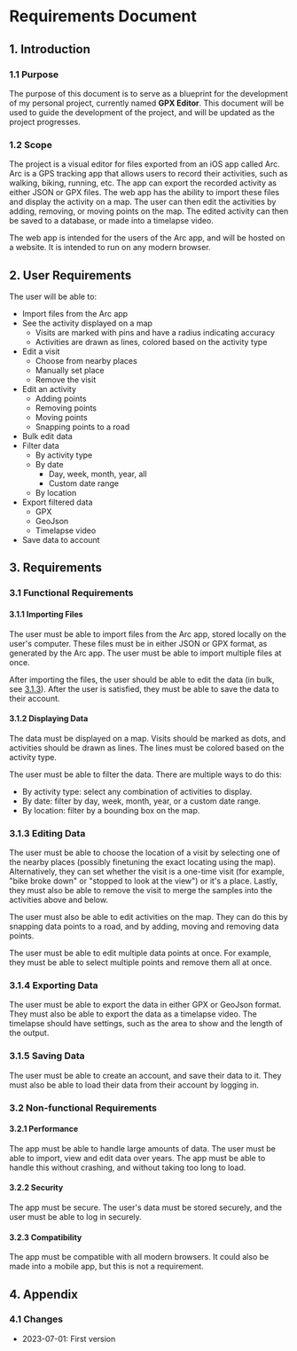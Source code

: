 # Requirements Document

## 1. Introduction

### 1.1 Purpose

The purpose of this document is to serve as a blueprint for the development of my personal project, currently named **GPX Editor**. This document will be used to guide the development of the project, and will be updated as the project progresses.

### 1.2 Scope

The project is a visual editor for files exported from an iOS app called Arc. Arc is a GPS tracking app that allows users to record their activities, such as walking, biking, running, etc. The app can export the recorded activity as either JSON or GPX files. The web app has the ability to import these files and display the activity on a map. The user can then edit the activities by adding, removing, or moving points on the map. The edited activity can then be saved to a database, or made into a timelapse video.

The web app is intended for the users of the Arc app, and will be hosted on a website. It is intended to run on any modern browser.

## 2. User Requirements

The user will be able to:

- Import files from the Arc app
- See the activity displayed on a map
  - Visits are marked with pins and have a radius indicating accuracy
  - Activities are drawn as lines, colored based on the activity type
- Edit a visit
  - Choose from nearby places
  - Manually set place
  - Remove the visit
- Edit an activity
  - Adding points
  - Removing points
  - Moving points
  - Snapping points to a road
- Bulk edit data
- Filter data
  - By activity type
  - By date
    - Day, week, month, year, all
    - Custom date range
  - By location
- Export filtered data
  - GPX
  - GeoJson
  - Timelapse video
- Save data to account

## 3. Requirements

### 3.1 Functional Requirements

#### 3.1.1 Importing Files

The user must be able to import files from the Arc app, stored locally on the user's computer. These files must be in either JSON or GPX format, as generated by the Arc app. The user must be able to import multiple files at once.

After importing the files, the user should be able to edit the data (in bulk, see [3.1.3](#313-editing-data)). After the user is satisfied, they must be able to save the data to their account.

#### 3.1.2 Displaying Data

The data must be displayed on a map. Visits should be marked as dots, and activities should be drawn as lines. The lines must be colored based on the activity type.

The user must be able to filter the data. There are multiple ways to do this:

- By activity type: select any combination of activities to display.
- By date: filter by day, week, month, year, or a custom date range.
- By location: filter by a bounding box on the map.

### 3.1.3 Editing Data

The user must be able to choose the location of a visit by selecting one of the nearby places (possibly finetuning the exact locating using the map). Alternatively, they can set whether the visit is a one-time visit (for example, "bike broke down" or "stopped to look at the view") or it's a place. Lastly, they must also be able to remove the visit to merge the samples into the activities above and below.

The user must also be able to edit activities on the map. They can do this by snapping data points to a road, and by adding, moving and removing data points.

The user must be able to edit multiple data points at once. For example, they must be able to select multiple points and remove them all at once.

### 3.1.4 Exporting Data

The user must be able to export the data in either GPX or GeoJson format. They must also be able to export the data as a timelapse video. The timelapse should have settings, such as the area to show and the length of the output.

### 3.1.5 Saving Data

The user must be able to create an account, and save their data to it. They must also be able to load their data from their account by logging in.

### 3.2 Non-functional Requirements

#### 3.2.1 Performance

The app must be able to handle large amounts of data. The user must be able to import, view and edit data over years. The app must be able to handle this without crashing, and without taking too long to load.

#### 3.2.2 Security

The app must be secure. The user's data must be stored securely, and the user must be able to log in securely.

#### 3.2.3 Compatibility

The app must be compatible with all modern browsers. It could also be made into a mobile app, but this is not a requirement.

## 4. Appendix

### 4.1 Changes

- 2023-07-01: First version

